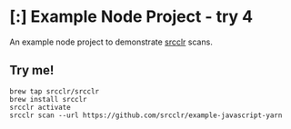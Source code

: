 # [:] Example Node Project - try 4

An example node project to demonstrate [srcclr](https://www.sourceclear.com) scans.

## Try me!

```
brew tap srcclr/srcclr
brew install srcclr
srcclr activate
srcclr scan --url https://github.com/srcclr/example-javascript-yarn
```
